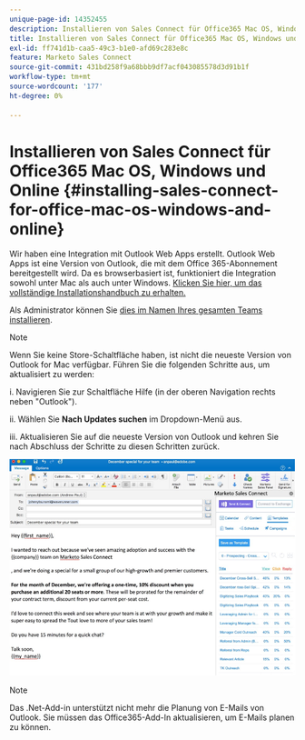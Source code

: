```yaml
---
unique-page-id: 14352455
description: Installieren von Sales Connect für Office365 Mac OS, Windows und Online - Marketo Docs - Produktdokumentation
title: Installieren von Sales Connect für Office365 Mac OS, Windows und Online
exl-id: ff741d1b-caa5-49c3-b1e0-afd69c283e8c
feature: Marketo Sales Connect
source-git-commit: 431bd258f9a68bbb9df7acf043085578d3d91b1f
workflow-type: tm+mt
source-wordcount: '177'
ht-degree: 0%

---
```


# Installieren von Sales Connect für Office365 Mac OS, Windows und Online {#installing-sales-connect-for-office-mac-os-windows-and-online}

Wir haben eine Integration mit Outlook Web Apps erstellt. Outlook Web Apps ist eine Version von Outlook, die mit dem Office 365-Abonnement bereitgestellt wird. Da es browserbasiert ist, funktioniert die Integration sowohl unter Mac als auch unter Windows. [Klicken Sie hier, um das vollständige Installationshandbuch zu erhalten.](https://s3.amazonaws.com/tout-user-store/outlook-mac/assets/install_tout_add-in_outlook_mac.pdf)

Als Administrator können Sie [dies im Namen Ihres gesamten Teams installieren](https://docs.microsoft.com/en-us/office365/admin/manage/manage-deployment-of-add-ins?view=o365-worldwide).

>[!NOTE]
>
>Wenn Sie keine Store-Schaltfläche haben, ist nicht die neueste Version von Outlook for Mac verfügbar. Führen Sie die folgenden Schritte aus, um aktualisiert zu werden:
>
>i. Navigieren Sie zur Schaltfläche Hilfe (in der oberen Navigation rechts neben &quot;Outlook&quot;).
>
>ii. Wählen Sie **Nach Updates suchen** im Dropdown-Menü aus.
>
>iii. Aktualisieren Sie auf die neueste Version von Outlook und kehren Sie nach Abschluss der Schritte zu diesen Schritten zurück.

![](assets/one.png)

>[!NOTE]
>
>Das .Net-Add-in unterstützt nicht mehr die Planung von E-Mails von Outlook. Sie müssen das Office365-Add-In aktualisieren, um E-Mails planen zu können.
